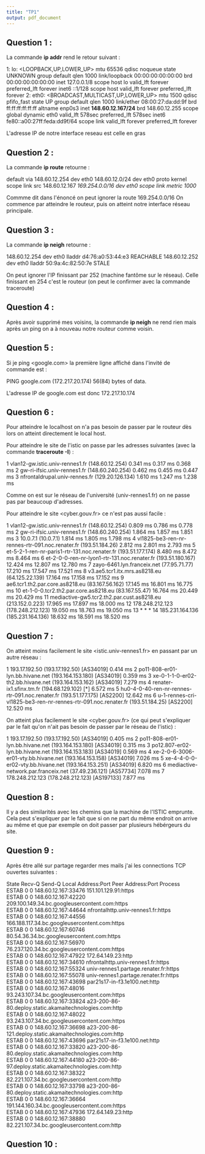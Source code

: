 ```yaml
---
title: "TP1"
output: pdf_document
---
```


## Question 1 : 

La commande **ip addr** rend le retour suivant :

1: lo: <LOOPBACK,UP,LOWER_UP> mtu 65536 qdisc noqueue state UNKNOWN group default qlen 1000
    link/loopback 00:00:00:00:00:00 brd 00:00:00:00:00:00
    inet 127.0.0.1/8 scope host lo
       valid_lft forever preferred_lft forever
    inet6 ::1/128 scope host 
       valid_lft forever preferred_lft forever
2: eth0: <BROADCAST,MULTICAST,UP,LOWER_UP> mtu 1500 qdisc pfifo_fast state UP group default qlen 1000
    link/ether 08:00:27:da:dd:9f brd ff:ff:ff:ff:ff:ff
    altname enp0s3
    inet **148.60.12.167/24** brd 148.60.12.255 scope global dynamic eth0
       valid_lft 578sec preferred_lft 578sec
    inet6 fe80::a00:27ff:feda:dd9f/64 scope link 
       valid_lft forever preferred_lft forever
 
L'adresse IP de notre interface reseau est celle en gras

## Question 2 : 

La commande **ip route** retourne : 

default via 148.60.12.254 dev eth0 
148.60.12.0/24 dev eth0 proto kernel scope link src 148.60.12.167 
*169.254.0.0/16 dev eth0 scope link metric 1000*

Commme dit dans l'énoncé on peut ignorer la route 169.254.0.0/16
On commence par atteindre le routeur, puis on atteint notre interface réseau principale. 

## Question 3 : 

La commande **ip neigh** retourne :

148.60.12.254 dev eth0 lladdr d4:76:a0:53:44:e3 REACHABLE
148.60.12.252 dev eth0 lladdr 50:9a:4c:82:50:7e STALE

On peut ignorer l'IP finissant par 252 (machine fantôme sur le réseau).
Celle finissant en 254 c'est le routeur (on peut le confirmer avec la commande traceroute)


## Question 4 :

Après avoir supprimé mes voisins, la commande **ip neigh** ne rend rien mais après un ping on a à nouveau notre routeur comme voisin.

## Question 5 :

Si je ping <google.com> la première ligne affiché dans l'invité de commande est :

PING google.com (172.217.20.174) 56(84) bytes of data.

L'adresse IP de google.com est donc 172.217.10.174

## Question 6 :

Pour atteindre le localhost on n'a pas besoin de passer par le routeur dès lors on atteint directement le local host.

Pour atteindre le site de l'istic on passe par les adresses suivantes (avec la commande **traceroute -I**) :

1  vlan12-gw.istic.univ-rennes1.fr (148.60.12.254)  0.341 ms  0.317 ms  0.368 ms
2  gw-ri-ifsic.univ-rennes1.fr (148.60.240.254)  0.462 ms  0.455 ms  0.447 ms
3  nfrontaldrupal.univ-rennes.fr (129.20.126.134)  1.610 ms  1.247 ms  1.238 ms

Comme on est sur le réseau de l'université (univ-rennes1.fr) on ne passe pas par beaucoup d'adresses.

Pour atteindre le site <cyber.gouv.fr> ce n'est pas aussi facile : 

1  vlan12-gw.istic.univ-rennes1.fr (148.60.12.254)  0.809 ms  0.786 ms  0.778 ms
2  gw-ri-ifsic.univ-rennes1.fr (148.60.240.254)  1.864 ms  1.857 ms  1.851 ms
3  10.0.7.1 (10.0.7.1)  1.814 ms  1.805 ms  1.798 ms
4  vl1825-be3-ren-nr-rennes-rtr-091.noc.renater.fr (193.51.184.26)  2.812 ms  2.801 ms  2.793 ms
5  et-5-2-1-ren-nr-paris1-rtr-131.noc.renater.fr (193.51.177.174)  8.480 ms  8.472 ms  8.464 ms
6  et-2-0-0-ren-nr-lyon1-rtr-131.noc.renater.fr (193.51.180.167)  12.424 ms  12.807 ms  12.780 ms
7  zayo-6461.lyn.franceix.net (77.95.71.77)  17.210 ms  17.547 ms  17.521 ms
8  v3.ae5.tcr1.itx.mrs.as8218.eu (64.125.22.139)  17.164 ms  17.158 ms  17.152 ms
9  ae6.tcr1.th2.par.core.as8218.eu (83.167.56.162)  17.145 ms  16.801 ms  16.775 ms
10  et-1-0-0.tcr2.th2.par.core.as8218.eu (83.167.55.47)  16.764 ms  20.449 ms  20.429 ms
11  mediactive-gw5.tcr2.th2.par.cust.as8218.eu (213.152.0.223)  17.965 ms  17.897 ms  18.000 ms
12  178.248.212.123 (178.248.212.123)  19.050 ms  18.763 ms  19.050 ms
13  * * *
14  185.231.164.136 (185.231.164.136)  18.632 ms  18.591 ms  18.520 ms

## Question 7 : 

On atteint moins facilement le site <istic.univ-rennes1.fr> en passant par un autre réseau : 

1  193.17.192.50 (193.17.192.50) [AS34019]  0.414 ms
2  po11-808-er01-lyn.bb.hivane.net (193.164.153.180) [AS34019]  0.359 ms
3  xe-0-1-1-0-er02-th2.bb.hivane.net (193.164.153.162) [AS34019]  7.279 ms
4  renater-ix1.sfinx.tm.fr (194.68.129.102) [*]  6.572 ms
5  hu0-4-0-40-ren-nr-rennes-rtr-091.noc.renater.fr (193.51.177.175) [AS2200]  12.642 ms
6  u-1-rennes-cri-vl1825-be3-ren-nr-rennes-rtr-091.noc.renater.fr (193.51.184.25) [AS2200]  12.520 ms

On atteint plus facilement le site <cyber.gouv.fr> (ce qui peut s'expliquer par le fait qu'on n'ait pas besoin de passer par le réseau de l'istic) :

1  193.17.192.50 (193.17.192.50) [AS34019]  0.405 ms
2  po11-808-er01-lyn.bb.hivane.net (193.164.153.180) [AS34019]  0.315 ms
3  po12.807-er02-lyn.bb.hivane.net (193.164.153.183) [AS34019]  0.569 ms
4  xe-2-0-6-3006-er01-vty.bb.hivane.net (193.164.153.158) [AS34019]  7.026 ms
5  xe-4-4-0-0-er02-vty.bb.hivane.net (193.164.153.251) [AS34019]  6.820 ms
6  mediactive-network.par.franceix.net (37.49.236.121) [AS57734]  7.078 ms
7  178.248.212.123 (178.248.212.123) [AS197133]  7.877 ms

## Question 8 :

Il y a des similarités avec les chemins que la machine de l'ISTIC emprunte. Cela peut s'expliquer par le fait que si on ne part du même endroit on arrive au même et que par exemple on doit passer par plusieurs hébérgeurs du site.

## Question 9 :

Après être allé sur partage regarder mes mails j'ai les connections TCP ouvertes suivantes :

State                 Recv-Q                 Send-Q                                   Local Address:Port                                                                           Peer Address:Port                  Process                 
ESTAB                 0                      0                                        148.60.12.167:33476                                                                        151.101.129.91:https                                         
ESTAB                 0                      0                                        148.60.12.167:42220                                               209.100.149.34.bc.googleusercontent.com:https                                         
ESTAB                 0                      0                                        148.60.12.167:44644                                                          nfrontalhttp.univ-rennes1.fr:https                                         
ESTAB                 0                      0                                        148.60.12.167:44556                                               166.188.117.34.bc.googleusercontent.com:https                                         
ESTAB                 0                      0                                        148.60.12.167:60746                                                  80.54.36.34.bc.googleusercontent.com:https                                         
ESTAB                 0                      0                                        148.60.12.167:56970                                                76.237.120.34.bc.googleusercontent.com:https                                         
ESTAB                 0                      0                                        148.60.12.167:47922                                                                         172.64.149.23:http                                          
ESTAB                 0                      0                                        148.60.12.167:34610                                                          nfrontalhttp.univ-rennes1.fr:https                                         
ESTAB                 0                      0                                        148.60.12.167:55324                                                       univ-rennes1.partage.renater.fr:https                                         
ESTAB                 0                      0                                        148.60.12.167:55078                                                       univ-rennes1.partage.renater.fr:https                                         
ESTAB                 0                      0                                        148.60.12.167:43698                                                              par21s17-in-f3.1e100.net:http                                          
ESTAB                 0                      0                                        148.60.12.167:48016                                                93.243.107.34.bc.googleusercontent.com:https                                         
ESTAB                 0                      0                                        148.60.12.167:33824                                    a23-200-86-80.deploy.static.akamaitechnologies.com:http                                          
ESTAB                 0                      0                                        148.60.12.167:48022                                                93.243.107.34.bc.googleusercontent.com:https                                         
ESTAB                 0                      0                                        148.60.12.167:36698                                   a23-200-86-121.deploy.static.akamaitechnologies.com:http                                          
ESTAB                 0                      0                                        148.60.12.167:43696                                                              par21s17-in-f3.1e100.net:http                                          
ESTAB                 0                      0                                        148.60.12.167:33820                                    a23-200-86-80.deploy.static.akamaitechnologies.com:http                                          
ESTAB                 0                      0                                        148.60.12.167:44180                                    a23-200-86-97.deploy.static.akamaitechnologies.com:http                                          
ESTAB                 0                      0                                        148.60.12.167:38322                                                82.221.107.34.bc.googleusercontent.com:http                                          
ESTAB                 0                      0                                        148.60.12.167:33798                                    a23-200-86-80.deploy.static.akamaitechnologies.com:http                                          
ESTAB                 0                      0                                        148.60.12.167:36664                                               191.144.160.34.bc.googleusercontent.com:https                                         
ESTAB                 0                      0                                        148.60.12.167:47936                                                                         172.64.149.23:http                                          
ESTAB                 0                      0                                        148.60.12.167:38880                                                82.221.107.34.bc.googleusercontent.com:http 

## Question 10 : 

